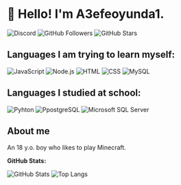 # 👋 Hello! I'm A3efeoyunda1.
![Discord](https://img.shields.io/badge/Discord-%235865F2?style=flat-square&logo=discord&logoColor=%235865F2&labelColor=black)
![GitHub Followers](https://img.shields.io/github/followers/A3efeoyunda1?style=flat-square&logo=github&logoColor=white&label=Followers&labelColor=%23181717&color=white)
![GitHub Stars](https://img.shields.io/github/stars/A3efeoyunda1?style=flat-square&logo=github&logoColor=white&label=Stars&labelColor=%23181717&color=white)

## Languages I am trying to learn myself:
![JavaScript](https://img.shields.io/badge/javascript-%23F7DF1E?style=for-the-badge&logo=javascript&logoColor=%23F7DF1E&labelColor=000000)
![Node.js](https://img.shields.io/badge/Node.js-%235FA04E?style=for-the-badge&logo=nodedotjs&logoColor=%235FA04E&labelColor=000000)
![HTML](https://img.shields.io/badge/HTML-%23E34F26?style=for-the-badge&logo=html5&logoColor=%23E34F26&labelColor=000000)
![CSS](https://img.shields.io/badge/CSS-%231572B6?style=for-the-badge&logo=css3&logoColor=%231572B6&labelColor=000000)
![MySQL](https://img.shields.io/badge/MySQL-%234479A1?style=for-the-badge&logo=mysql&logoColor=%234479A1&labelColor=000000)
## Languages I studied at school:
![Pyhton](https://img.shields.io/badge/Python-%233776AB?style=for-the-badge&logo=python&logoColor=%233776AB&labelColor=000000)
![PpostgreSQL](https://img.shields.io/badge/postgresql-%234169E1?style=for-the-badge&logo=postgresql&logoColor=%234169E1&labelColor=000000)
![Microsoft SQL Server](https://img.shields.io/badge/microsoft-sql_server-red?style=for-the-badge&labelColor=000000)

## About me
An 18 y.o. boy who likes to play Minecraft.

**GitHub Stats:**

![GitHub Stats](https://github-readme-stats.vercel.app/api?username=A3efeoyunda1&show_icons=true&theme=dark&hide_border=true&rank_icon=github)
![Top Langs](https://github-readme-stats.vercel.app/api/top-langs/?username=A3efeoyunda1&layout=compact&theme=dark&hide_border=true)
